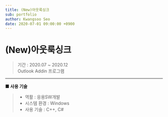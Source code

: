 ```yaml
---
title: (New)아웃룩싱크
sub: portfolio
author: Kwangsoo Seo
date: 2020-07-01 09:00:00 +0900
---
```


# (New)아웃룩싱크
> 기간 : 2020.07 ~ 2020.12  
> Outlook Addin 프로그램

---

**■ 사용 기술**

>  * 역활 : 응용SW개발
>  * 시스템 환경 : Windows
>  * 사용 기술 : C++, C#

